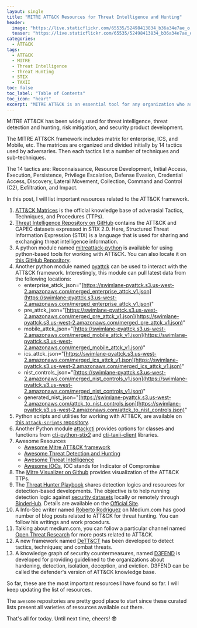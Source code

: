 ```yaml
---
layout: single
title: "MITRE ATT&CK Resources for Threat Intelligence and Hunting"
header:
  image: "https://live.staticflickr.com/65535/52498413834_b36a34e7ae_o.png"
  teaser: "https://live.staticflickr.com/65535/52498413834_b36a34e7ae_o.png"
categories:
  - ATT&CK
tags:
  - ATT&CK
  - MITRE
  - Threat Intelligence
  - Threat Hunting
  - STIX
  - TAXII
toc: false
toc_label: "Table of Contents"
toc_icon: "heart"
excerpt: "MITRE ATT&CK is an essential tool for any organization who are concerned about cybersecurity, especially threat intelligence and threat modeling. In this post, I cover the key resources, techniques, and tools you need to know for effective threat intelligence and hunting, including real-world use cases."
---
```



MITRE ATT&CK has been widely used for threat intelligence, threat detection and hunting, risk mitigation, and security product development.

The MITRE ATT&CK framework includes matrix for enterprise, ICS, and Mobile, etc. The matrices are organized and divided initially by $14$ tactics used by adversaries. Then each tactics list a number of techniques and sub-techniques.

The $14$ tactics are: Reconnaissance, Resource Development, Initial Access, Execution, Persistence, Privilege Escalation, Defense Evasion, Credential Access, Discovery, Lateral Movement, Collection, Command and Control (C2), Exfiltration, and Impact.

In this post, I will list important resources related to the ATT&CK framework.

1. [ATT&CK Matrices](https://attack.mitre.org/matrices/enterprise/) is the official knowledge base of adverasial Tactics, Techniques, and Procedures (TTPs).
2. [Threat Intelligence Repository on GitHub](https://github.com/mitre/cti) contains the ATT&CK and CAPEC datasets expressed in STIX 2.0. Here, Structured Threat Information Expression (STIX) is a language that is used for sharing and exchanging threat intelligence information.
3. A python module named [mitreattack-python](https://pypi.org/project/mitreattack-python/1.2.0/) is available for using python-based tools for working with ATT&CK. You can also locate it on [this GitHub Repository](https://github.com/mitre-attack/mitreattack-python).
4. Another python module named [pyattck](https://pypi.org/project/pyattck/) can be used to interact with the ATT&CK framework. Interestingly, this module can pull latest data from the following locations:
	-   enterprise_attck_json="[https://swimlane-pyattck.s3.us-west-2.amazonaws.com/merged_enterprise_attck_v1.json](https://swimlane-pyattck.s3.us-west-2.amazonaws.com/merged_enterprise_attck_v1.json)"
	-   pre_attck_json="[https://swimlane-pyattck.s3.us-west-2.amazonaws.com/merged_pre_attck_v1.json](https://swimlane-pyattck.s3.us-west-2.amazonaws.com/merged_pre_attck_v1.json)"
	-   mobile_attck_json="[https://swimlane-pyattck.s3.us-west-2.amazonaws.com/merged_mobile_attck_v1.json](https://swimlane-pyattck.s3.us-west-2.amazonaws.com/merged_mobile_attck_v1.json)"
	-   ics_attck_json="[https://swimlane-pyattck.s3.us-west-2.amazonaws.com/merged_ics_attck_v1.json](https://swimlane-pyattck.s3.us-west-2.amazonaws.com/merged_ics_attck_v1.json)"
	-   nist_controls_json="[https://swimlane-pyattck.s3.us-west-2.amazonaws.com/merged_nist_controls_v1.json](https://swimlane-pyattck.s3.us-west-2.amazonaws.com/merged_nist_controls_v1.json)"
	-   generated_nist_json="[https://swimlane-pyattck.s3.us-west-2.amazonaws.com/attck_to_nist_controls.json](https://swimlane-pyattck.s3.us-west-2.amazonaws.com/attck_to_nist_controls.json)"
5. Python scripts and utilities for working with ATT&CK, are available on [this `attack-scripts` repository](https://github.com/mitre-attack/attack-scripts).
6. Another Python module [attackcti](https://github.com/mitre-attack/mitreattack-python) provides options for classes and functions from [cti-python-stix2](https://github.com/oasis-open/cti-python-stix2) and [cti-taxii-client](https://github.com/oasis-open/cti-taxii-client) libraries.
7. Awesome Resources
	- [Awesome Mitre ATT&CK framework](https://github.com/infosecn1nja/awesome-mitre-attack) 
	- [Awesome Threat Detection and Hunting](https://github.com/0x4D31/awesome-threat-detection)
	- [Awesome Threat Intelligence](https://github.com/hslatman/awesome-threat-intelligence)
	- [Awesome IOCs](https://github.com/sroberts/awesome-iocs), IOC stands for Indicator of Compromise
8. The [Mitre Visualizer on Github](https://github.com/qeeqbox/mitre-visualizer) provides visualization of the ATT&CK TTPs.
9. The [Threat Hunter Playbook](https://github.com/OTRF/ThreatHunter-Playbook) shares detection logics and resources for detection-based developments. The objective is to help running detection logic against [security datasets](https://securitydatasets.com/) locally or remotely through [BinderHub](https://mybinder.readthedocs.io/en/latest/index.html). Details are available on the [Official Site](https://threathunterplaybook.com/intro.html).
10. A Info-Sec writer named [Roberto Rodriguez](https://medium.com/@cyb3rward0g) on Medium.com has good number of blog posts related to ATT&CK for threat hunting. You can follow his writings and work procedurs.
11. Talking about medium.com, you can follow a particular channel named [Open Threat Research](https://medium.com/threat-hunters-forge) for more posts related to ATT&CK. 
12. A new framework named [DeTT&CT](https://github.com/rabobank-cdc/DeTTECT) has been developed to detect tactics, techniques; and combat threats.
13. A knowledge graph of security countermeasures, named [D3FEND](https://d3fend.mitre.org/) is developed for providing guidelined to the organizations about hardening, detection, isolation, deception, and eviction. D3FEND can be called the defender's version of ATT&CK knowledge base.


So far, these are the most important resources I have found so far. I will keep updating the list of resources. 

The `awesome` repositories are pretty good place to start since these curated lists present all varieties of resources available out there.

That's all for today. Until next time, cheers! 😎
<!--stackedit_data:
eyJoaXN0b3J5IjpbLTExMTk4NDA1NTcsMTE4OTc2MjY4NF19
-->